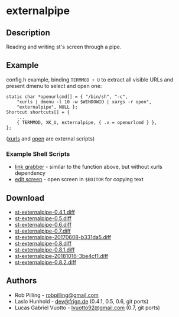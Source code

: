 externalpipe
============

Description
-----------
Reading and writing st's screen through a pipe.

Example
-------
config.h example, binding `TERMMOD + U` to extract all visible URLs and present
dmenu to select and open one:

	static char *openurlcmd[] = { "/bin/sh", "-c",
		"xurls | dmenu -l 10 -w $WINDOWID | xargs -r open",
		"externalpipe", NULL };
	Shortcut shortcuts[] = {
		...
		{ TERMMOD, XK_U, externalpipe, { .v = openurlcmd } },
	};

([xurls](https://raw.githubusercontent.com/bobrippling/perlbin/master/xurls) and
[open](https://github.com/bobrippling/open) are external scripts)

### Example Shell Scripts

* [link grabber](linkgrabber.sh) - similar to the function above, but without
  xurls dependency
* [edit screen](editscreen.sh) - open screen in `$EDITOR`  for copying text

Download
--------
* [st-externalpipe-0.4.1.diff](st-externalpipe-0.4.1.diff)
* [st-externalpipe-0.5.diff](st-externalpipe-0.5.diff)
* [st-externalpipe-0.6.diff](st-externalpipe-0.6.diff)
* [st-externalpipe-0.7.diff](st-externalpipe-0.7.diff)
* [st-externalpipe-20170608-b331da5.diff](st-externalpipe-20170608-b331da5.diff)
* [st-externalpipe-0.8.diff](st-externalpipe-0.8.diff)
* [st-externalpipe-0.8.1.diff](st-externalpipe-0.8.1.diff)
* [st-externalpipe-20181016-3be4cf1.diff](st-externalpipe-20181016-3be4cf1.diff)
* [st-externalpipe-0.8.2.diff](st-externalpipe-0.8.2.diff)

Authors
-------
* Rob Pilling - <robpilling@gmail.com>
* Laslo Hunhold - <dev@frign.de> (0.4.1, 0.5, 0.6, git ports)
* Lucas Gabriel Vuotto - <lvuotto92@gmail.com> (0.7, git ports)
